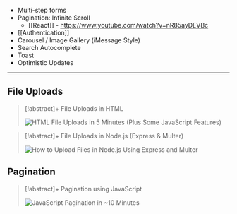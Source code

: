 - Multi-step forms
- Pagination: Infinite Scroll
    - [[React]] - https://www.youtube.com/watch?v=nR85ayDEVBc
- [[Authentication]]
- Carousel / Image Gallery (iMessage Style)
- Search Autocomplete
- Toast
- Optimistic Updates

---

## File Uploads

> [!abstract]+ File Uploads in HTML
> 
> ![HTML File Uploads in 5 Minutes (Plus Some JavaScript Features)](https://www.youtube.com/watch?v=iAxUpo0aJSk)

> [!abstract]+ File Uploads in Node.js (Express & Multer)
> 
> ![How to Upload Files in Node.js Using Express and Multer](https://www.youtube.com/watch?v=i8yxx6V9UdM)

## Pagination

> [!abstract]+ Pagination using JavaScript
> 
> ![JavaScript Pagination in ~10 Minutes](https://www.youtube.com/watch?v=Ynp6Gdd3XVE)






